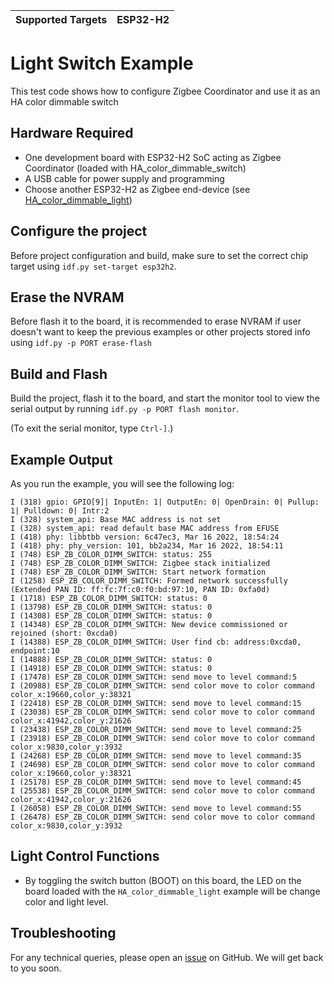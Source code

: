 | Supported Targets | ESP32-H2 |
| ----------------- | -------- |

# Light Switch Example 

This test code shows how to configure Zigbee Coordinator and use it as an HA color dimmable switch

## Hardware Required

* One development board with ESP32-H2 SoC acting as Zigbee Coordinator (loaded with HA_color_dimmable_switch)
* A USB cable for power supply and programming
* Choose another ESP32-H2 as Zigbee end-device (see [HA_color_dimmable_light](../HA_color_dimmable_light/))

## Configure the project

Before project configuration and build, make sure to set the correct chip target using `idf.py set-target esp32h2`.

## Erase the NVRAM 

Before flash it to the board, it is recommended to erase NVRAM if user doesn't want to keep the previous examples or other projects stored info 
using `idf.py -p PORT erase-flash`

## Build and Flash

Build the project, flash it to the board, and start the monitor tool to view the serial output by running `idf.py -p PORT flash monitor`.

(To exit the serial monitor, type ``Ctrl-]``.)

## Example Output

As you run the example, you will see the following log:

```
I (318) gpio: GPIO[9]| InputEn: 1| OutputEn: 0| OpenDrain: 0| Pullup: 1| Pulldown: 0| Intr:2
I (328) system_api: Base MAC address is not set
I (328) system_api: read default base MAC address from EFUSE
I (418) phy: libbtbb version: 6c47ec3, Mar 16 2022, 18:54:24
I (418) phy: phy_version: 101, bb2a234, Mar 16 2022, 18:54:11
I (748) ESP_ZB_COLOR_DIMM_SWITCH: status: 255
I (748) ESP_ZB_COLOR_DIMM_SWITCH: Zigbee stack initialized
I (748) ESP_ZB_COLOR_DIMM_SWITCH: Start network formation
I (1258) ESP_ZB_COLOR_DIMM_SWITCH: Formed network successfully (Extended PAN ID: ff:fc:7f:c0:f0:bd:97:10, PAN ID: 0xfa0d)
I (1718) ESP_ZB_COLOR_DIMM_SWITCH: status: 0
I (13798) ESP_ZB_COLOR_DIMM_SWITCH: status: 0
I (14308) ESP_ZB_COLOR_DIMM_SWITCH: status: 0
I (14348) ESP_ZB_COLOR_DIMM_SWITCH: New device commissioned or rejoined (short: 0xcda0)
I (14388) ESP_ZB_COLOR_DIMM_SWITCH: User find cb: address:0xcda0, endpoint:10
I (14888) ESP_ZB_COLOR_DIMM_SWITCH: status: 0
I (14918) ESP_ZB_COLOR_DIMM_SWITCH: status: 0
I (17478) ESP_ZB_COLOR_DIMM_SWITCH: send move to level command:5
I (20988) ESP_ZB_COLOR_DIMM_SWITCH: send color move to color command color_x:19660,color_y:38321
I (22418) ESP_ZB_COLOR_DIMM_SWITCH: send move to level command:15
I (23038) ESP_ZB_COLOR_DIMM_SWITCH: send color move to color command color_x:41942,color_y:21626
I (23438) ESP_ZB_COLOR_DIMM_SWITCH: send move to level command:25
I (23918) ESP_ZB_COLOR_DIMM_SWITCH: send color move to color command color_x:9830,color_y:3932
I (24268) ESP_ZB_COLOR_DIMM_SWITCH: send move to level command:35
I (24698) ESP_ZB_COLOR_DIMM_SWITCH: send color move to color command color_x:19660,color_y:38321
I (25178) ESP_ZB_COLOR_DIMM_SWITCH: send move to level command:45
I (25538) ESP_ZB_COLOR_DIMM_SWITCH: send color move to color command color_x:41942,color_y:21626
I (26058) ESP_ZB_COLOR_DIMM_SWITCH: send move to level command:55
I (26478) ESP_ZB_COLOR_DIMM_SWITCH: send color move to color command color_x:9830,color_y:3932
```

## Light Control Functions

  * By toggling the switch button (BOOT) on this board, the LED on the board loaded with the `HA_color_dimmable_light` example will be change color and light level.


## Troubleshooting

For any technical queries, please open an [issue](https://github.com/espressif/esp-zigbee-sdk/issues) on GitHub. We will get back to you soon.
